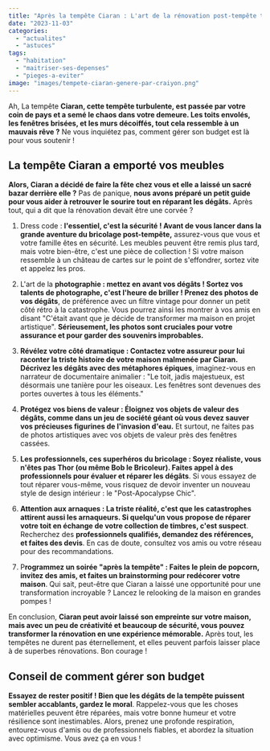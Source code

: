```yaml
---
title: "Après la tempête Ciaran : L'art de la rénovation post-tempête tout en évitant les pièges"
date: "2023-11-03"
categories: 
  - "actualites"
  - "astuces"
tags: 
  - "habitation"
  - "maitriser-ses-depenses"
  - "pieges-a-eviter"
image: "images/tempete-ciaran-genere-par-craiyon.png"
---
```


Ah, La tempête **Ciaran, cette tempête turbulente, est passée par votre coin de pays et a semé le chaos dans votre demeure. Les toits envolés, les fenêtres brisées, et les murs décoiffés, tout cela ressemble à un mauvais rêve ?** Ne vous inquiétez pas, comment gérer son budget est là pour vous soutenir !

## **La tempête Ciaran a** emporté vos meubles

**Alors, Ciaran a décidé de faire la fête chez vous et elle a laissé un sacré bazar derrière elle ?** Pas de panique, **nous avons préparé un petit guide pour vous aider à retrouver le sourire tout en réparant les dégâts.** Après tout, qui a dit que la rénovation devait être une corvée ?

1. Dress code : **l'essentiel, c'est la sécurité ! Avant de vous lancer dans la grande aventure du bricolage post-tempête,** assurez-vous que vous et votre famille êtes en sécurité. Les meubles peuvent être remis plus tard, mais votre bien-être, c'est une pièce de collection ! Si votre maison ressemble à un château de cartes sur le point de s'effondrer, sortez vite et appelez les pros.

3. L'art de la **photographie : mettez en avant vos dégâts ! Sortez vos talents de photographe, c'est l'heure de briller ! Prenez des photos de vos dégâts**, de préférence avec un filtre vintage pour donner un petit côté rétro à la catastrophe. Vous pourrez ainsi les montrer à vos amis en disant "C'était avant que je décide de transformer ma maison en projet artistique". **Sérieusement, les photos sont cruciales pour votre assurance et pour garder des souvenirs improbables.**

5. **Révélez votre côté dramatique : Contactez votre assureur pour lui raconter la triste histoire de votre maison malmenée par Ciaran. Décrivez les dégâts avec des métaphores épiques**, imaginez-vous en narrateur de documentaire animalier : "Le toit, jadis majestueux, est désormais une tanière pour les oiseaux. Les fenêtres sont devenues des portes ouvertes à tous les éléments."

7. **Protégez vos biens de valeur : Éloignez vos objets de valeur des dégâts, comme dans un jeu de société géant où vous devez sauver vos précieuses figurines de l'invasion d'eau.** Et surtout, ne faites pas de photos artistiques avec vos objets de valeur près des fenêtres cassées.

9. **Les professionnels, ces superhéros du bricolage : Soyez réaliste, vous n'êtes pas Thor (ou même Bob le Bricoleur). Faites appel à des professionnels pour évaluer et réparer les dégâts**. Si vous essayez de tout réparer vous-même, vous risquez de devoir inventer un nouveau style de design intérieur : le "Post-Apocalypse Chic".

11. **Attention aux arnaques : La triste réalité, c'est que les catastrophes attirent aussi les arnaqueurs. Si quelqu'un vous propose de réparer votre toit en échange de votre collection de timbres, c'est suspect**. Recherchez des **professionnels qualifiés, demandez des références, et faites des devis**. En cas de doute, consultez vos amis ou votre réseau pour des recommandations.

13. P**rogrammez un soirée "après la tempête" : Faites le plein de popcorn, invitez des amis, et faites un brainstorming pour redécorer votre maison**. Qui sait, peut-être que Ciaran a laissé une opportunité pour une transformation incroyable ? Lancez le relooking de la maison en grandes pompes !

En conclusion, **Ciaran peut avoir laissé son empreinte sur votre maison, mais avec un peu de créativité et beaucoup de sécurité, vous pouvez transformer la rénovation en une expérience mémorable.** Après tout, les tempêtes ne durent pas éternellement, et elles peuvent parfois laisser place à de superbes rénovations. Bon courage !

## Conseil de comment gérer son budget

**Essayez de rester positif ! Bien que les dégâts de la tempête puissent sembler accablants, gardez le moral**. Rappelez-vous que les choses matérielles peuvent être réparées, mais votre bonne humeur et votre résilience sont inestimables. Alors, prenez une profonde respiration, entourez-vous d'amis ou de professionnels fiables, et abordez la situation avec optimisme. Vous avez ça en vous !
